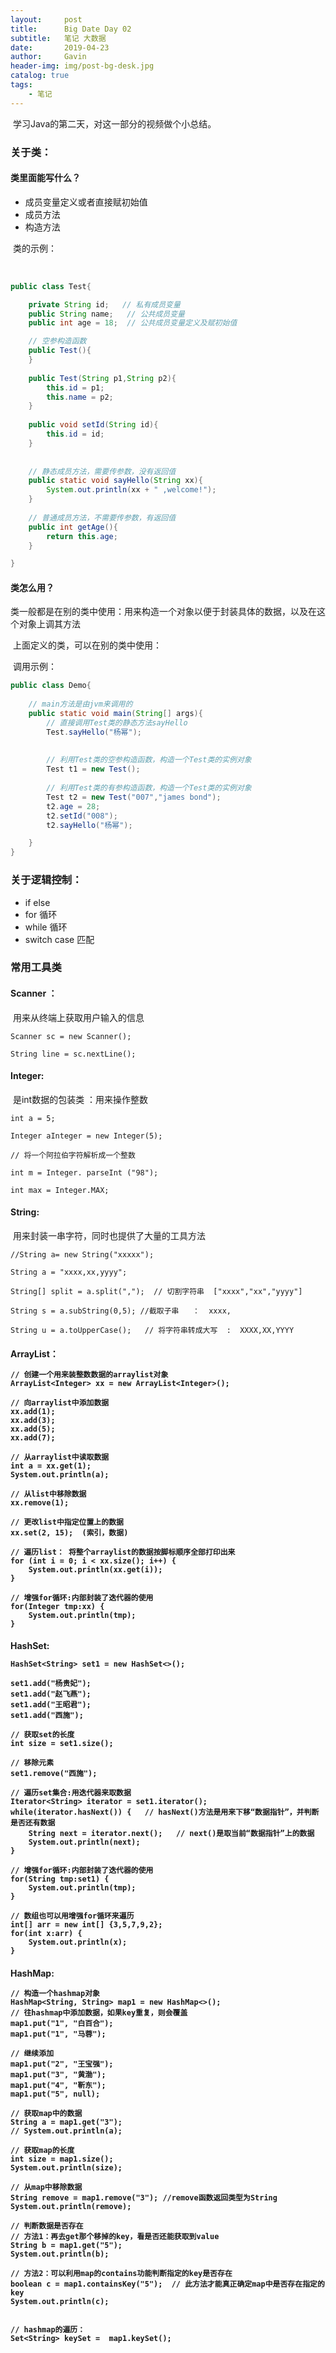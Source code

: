 ```yaml
---
layout:     post
title:      Big Date Day 02
subtitle:   笔记 大数据
date:       2019-04-23
author:     Gavin
header-img: img/post-bg-desk.jpg
catalog: true
tags:
    - 笔记
---
```


​	学习Java的第二天，对这一部分的视频做个小总结。

### 关于类：

#### 	类里面能写什么？

- 成员变量定义或者直接赋初始值
- 成员方法
- 构造方法

​	类的示例：

​	

```java
public class Test{

	private String id;   // 私有成员变量
	public String name;   // 公共成员变量
	public int age = 18;  // 公共成员变量定义及赋初始值

	// 空参构造函数
	public Test(){    
	}
	
	public Test(String p1,String p2){
		this.id = p1;
		this.name = p2;
	}
	
	public void setId(String id){
		this.id = id;
	}
	
	
	// 静态成员方法，需要传参数，没有返回值
	public static void sayHello(String xx){
		System.out.println(xx + " ,welcome!");
	}
	
	// 普通成员方法，不需要传参数，有返回值
	public int getAge(){
		return this.age;
	}

}  
```

#### 	类怎么用？ 

​	类一般都是在别的类中使用：用来构造一个对象以便于封装具体的数据，以及在这个对象上调其方法

​	上面定义的类，可以在别的类中使用：

​	调用示例：

```java
public class Demo{
	
	// main方法是由jvm来调用的
	public static void main(String[] args){
		// 直接调用Test类的静态方法sayHello
		Test.sayHello("杨幂");
		
		
		// 利用Test类的空参构造函数，构造一个Test类的实例对象
		Test t1 = new Test();
		
		// 利用Test类的有参构造函数，构造一个Test类的实例对象
		Test t2 = new Test("007","james bond");
		t2.age = 28;
		t2.setId("008");
		t2.sayHello("杨幂");

	}
}
```

### 关于逻辑控制：

- if else
- for 循环
- while 循环
- switch case 匹配	

### 常用工具类

#### Scanner  ： 

​	用来从终端上获取用户输入的信息

```
Scanner sc = new Scanner();

String line = sc.nextLine();
```



#### Integer: 

​	是int数据的包装类 ：用来操作整数

```
int a = 5;

Integer aInteger = new Integer(5);

// 将一个阿拉伯字符解析成一个整数

int m = Integer. parseInt ("98");

int max = Integer.MAX;
```



#### String: 

​	用来封装一串字符，同时也提供了大量的工具方法

```
//String a= new String("xxxxx");

String a = "xxxx,xx,yyyy";

String[] split = a.split(",");  // 切割字符串  ["xxxx","xx","yyyy"]

String s = a.subString(0,5); //截取子串   ：  xxxx,

String u = a.toUpperCase();   // 将字符串转成大写  :  XXXX,XX,YYYY
```



#### ArrayList<Object>：

	// 创建一个用来装整数数据的arraylist对象
	ArrayList<Integer> xx = new ArrayList<Integer>();

```
// 向arraylist中添加数据
xx.add(1);
xx.add(3);
xx.add(5);
xx.add(7);

// 从arraylist中读取数据
int a = xx.get(1);
System.out.println(a);
```

```
// 从list中移除数据
xx.remove(1);

// 更改list中指定位置上的数据
xx.set(2, 15);  (索引，数据)

// 遍历list： 将整个arraylist的数据按脚标顺序全部打印出来
for (int i = 0; i < xx.size(); i++) {
    System.out.println(xx.get(i));
}

// 增强for循环:内部封装了迭代器的使用
for(Integer tmp:xx) {
    System.out.println(tmp);
}
```

#### HashSet<Object>:

```
HashSet<String> set1 = new HashSet<>();

set1.add("杨贵妃");
set1.add("赵飞燕");
set1.add("王昭君");
set1.add("西施");

// 获取set的长度
int size = set1.size();

// 移除元素
set1.remove("西施");

// 遍历set集合:用迭代器来取数据
Iterator<String> iterator = set1.iterator();
while(iterator.hasNext()) {   // hasNext()方法是用来下移“数据指针”，并判断是否还有数据
    String next = iterator.next();   // next()是取当前“数据指针”上的数据
    System.out.println(next);
}

// 增强for循环:内部封装了迭代器的使用
for(String tmp:set1) {
    System.out.println(tmp);
}

// 数组也可以用增强for循环来遍历
int[] arr = new int[] {3,5,7,9,2};
for(int x:arr) {
    System.out.println(x);
}
```



#### HashMap<Object>:

```
// 构造一个hashmap对象
HashMap<String, String> map1 = new HashMap<>();
// 往hashmap中添加数据，如果key重复，则会覆盖
map1.put("1", "白百合");
map1.put("1", "马蓉");

// 继续添加
map1.put("2", "王宝强");
map1.put("3", "黄渤");
map1.put("4", "靳东");
map1.put("5", null);

// 获取map中的数据
String a = map1.get("3");
// System.out.println(a);

// 获取map的长度
int size = map1.size();
System.out.println(size);

// 从map中移除数据
String remove = map1.remove("3"); //remove函数返回类型为String
System.out.println(remove);

// 判断数据是否存在
// 方法1：再去get那个移掉的key，看是否还能获取到value
String b = map1.get("5");
System.out.println(b);

// 方法2：可以利用map的contains功能判断指定的key是否存在
boolean c = map1.containsKey("5");  // 此方法才能真正确定map中是否存在指定的key
System.out.println(c);


// hashmap的遍历：
Set<String> keySet =  map1.keySet();

```


